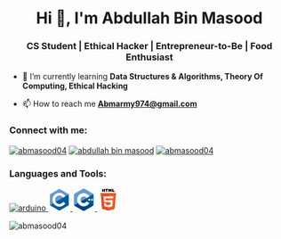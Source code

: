 <h1 align="center">Hi 👋, I'm Abdullah Bin Masood</h1>
<h3 align="center">CS Student | Ethical Hacker | Entrepreneur-to-Be | Food Enthusiast</h3>

- 🌱 I’m currently learning **Data Structures & Algorithms, Theory Of Computing, Ethical Hacking**

- 📫 How to reach me **Abmarmy974@gmail.com**

<h3 align="left">Connect with me:</h3>
<p align="left">
<a href="https://twitter.com/abmasood04" target="blank"><img align="center" src="https://raw.githubusercontent.com/rahuldkjain/github-profile-readme-generator/master/src/images/icons/Social/twitter.svg" alt="abmasood04" height="30" width="40" /></a>
<a href="https://linkedin.com/in/abmasood04" target="blank"><img align="center" src="https://raw.githubusercontent.com/rahuldkjain/github-profile-readme-generator/master/src/images/icons/Social/linked-in-alt.svg" alt="abdullah bin masood" height="30" width="40" /></a>
<a href="https://instagram.com/abmasood04" target="blank"><img align="center" src="https://raw.githubusercontent.com/rahuldkjain/github-profile-readme-generator/master/src/images/icons/Social/instagram.svg" alt="abmasood04" height="30" width="40" /></a>
</p>

<h3 align="left">Languages and Tools:</h3>
<p align="left"> <a href="https://www.arduino.cc/" target="_blank" rel="noreferrer"> <img src="https://cdn.worldvectorlogo.com/logos/arduino-1.svg" alt="arduino" width="40" height="40"/> </a> <a href="https://www.cprogramming.com/" target="_blank" rel="noreferrer"> <img src="https://raw.githubusercontent.com/devicons/devicon/master/icons/c/c-original.svg" alt="c" width="40" height="40"/> </a> <a href="https://www.w3schools.com/cpp/" target="_blank" rel="noreferrer"> <img src="https://raw.githubusercontent.com/devicons/devicon/master/icons/cplusplus/cplusplus-original.svg" alt="cplusplus" width="40" height="40"/> </a> <a href="https://www.w3.org/html/" target="_blank" rel="noreferrer"> <img src="https://raw.githubusercontent.com/devicons/devicon/master/icons/html5/html5-original-wordmark.svg" alt="html5" width="40" height="40"/> </a> </p>

<p><img align="center" src="https://github-readme-streak-stats.herokuapp.com/?user=abmasood04&" alt="abmasood04" /></p>
